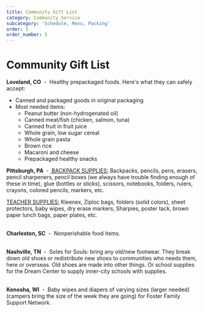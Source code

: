 ```yaml
---
title: Community Gift List
category: Community Service
subcategory: 'Schedule, Menu, Packing'
order: 5
order_number: 5
---
```


# Community Gift List

**Loveland, CO**&nbsp; -&nbsp; Healthy prepackaged foods. Here's what they can safely accept:&nbsp;

* Canned and packaged goods in original packaging
* Most needed items:
  * Peanut butter (non-hydrogenated oil)
  * Canned meat/fish (chicken, salmon, tuna)
  * Canned fruit in fruit juice
  * Whole grain, low sugar cereal
  * Whole grain pasta
  * Brown rice
  * Macaroni and cheese
  * Prepackaged healthy snacks

**Pittsburgh, PA&nbsp;**&nbsp;-&nbsp;<u> </u><u>BACKPACK SUPPLIES:</u> Backpacks, pencils, pens, erasers, pencil sharpeners, pencil boxes (we always have trouble finding enough of these in time), glue (bottles or sticks), scissors, notebooks, folders, rulers, crayons, colored pencils, markers, etc.

<u>TEACHER SUPPLIES:</u> Kleenex, Ziploc bags, folders (solid colors), sheet protectors, baby wipes, dry erase markers, Sharpies, poster tack, brown paper lunch bags, paper plates, etc.&nbsp;<br>&nbsp;

**Charleston, SC**&nbsp; -&nbsp; Nonperishable food items.<br>&nbsp;

**Nashville, TN&nbsp;**&nbsp;-&nbsp; Soles for Souls: bring any old/new footwear. They break down old shoes or redistribute new shoes to communities who needs them, here or overseas. Old shoes are made into other things. Or school supplies for the Dream Center to supply inner-city schools with supplies.<br>&nbsp;

**Kenosha, WI** &nbsp;-&nbsp; Baby wipes and diapers of varying sizes (larger needed) (campers bring the size of the week they are going) for Foster Family Support Network.<br>&nbsp;
